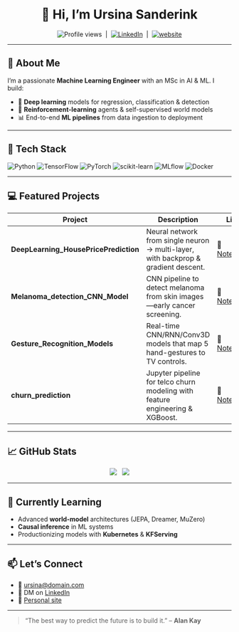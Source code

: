 <!--
  README.md for GitHub profile
  Paste into sinsasanderink/sinsasanderink
-->

<h1 align="center">👋 Hi, I’m Ursina Sanderink</h1>
<p align="center">
  <img src="https://komarev.com/ghpvc/?username=sinsasanderink&color=blue" alt="Profile views" />
  &nbsp;|&nbsp;
  <a href="https://linkedin.com/in/ursinasanderink"><img src="https://img.shields.io/badge/LinkedIn-@ursinasanderink-blue?logo=linkedin" alt="LinkedIn"/></a>
  &nbsp;|&nbsp;
  <a href="https://ursinasanderink.com/"><img src="https://img.shields.io/badge/Website-ursinasanderink.com-orange" alt="website"/></a>
</p>

---

## 🔭 About Me
I’m a passionate **Machine Learning Engineer** with an MSc in AI & ML. I build:
- 🎯 **Deep learning** models for regression, classification & detection  
- 🤖 **Reinforcement-learning** agents & self-supervised world models  
- 📊 End-to-end **ML pipelines** from data ingestion to deployment  

---

## 🔨 Tech Stack
<p>
  <img src="https://img.shields.io/badge/Python-3.10-blue?logo=python" alt="Python"/>
  <img src="https://img.shields.io/badge/TensorFlow-2.x-orange?logo=tensorflow" alt="TensorFlow"/>
  <img src="https://img.shields.io/badge/PyTorch-1.x-red?logo=pytorch" alt="PyTorch"/>
  <img src="https://img.shields.io/badge/scikit--learn-1.0-orange?logo=scikit-learn" alt="scikit-learn"/>
  <img src="https://img.shields.io/badge/MLflow-1.x-black?logo=mlflow" alt="MLflow"/>
  <img src="https://img.shields.io/badge/Docker-24.0-blue?logo=docker" alt="Docker"/>
</p>

---

## 💻 Featured Projects
| Project | Description | Link |
|---|---|---|
| **DeepLearning_HousePricePrediction** | Neural network from single neuron → multi-layer, with backprop & gradient descent. | 🔗 [Notebook](https://github.com/sinsasanderink/DeepLearning_HousePricePrediction) |
| **Melanoma_detection_CNN_Model** | CNN pipeline to detect melanoma from skin images—early cancer screening. | 🔗 [Notebook](https://github.com/sinsasanderink/Melanoma_detection_CNN_Model) |
| **Gesture_Recognition_Models** | Real-time CNN/RNN/Conv3D models that map 5 hand-gestures to TV controls. | 🔗 [Notebook](https://github.com/sinsasanderink/Gesture_Recognition_Models) |
| **churn_prediction** | Jupyter pipeline for telco churn modeling with feature engineering & XGBoost. | 🔗 [Notebook](https://github.com/sinsasanderink/churn_prediction) |

---

## 📈 GitHub Stats
<p align="center">
  <img src="https://github-readme-stats.vercel.app/api?username=sinsasanderink&show_icons=true&theme=radical" />
  &nbsp;
  <img src="https://github-readme-stats.vercel.app/api/top-langs/?username=sinsasanderink&layout=compact&theme=radical" />
</p>

---

## 🌱 Currently Learning
- Advanced **world-model** architectures (JEPA, Dreamer, MuZero)  
- **Causal inference** in ML systems  
- Productionizing models with **Kubernetes** & **KFServing**  

---

## 📫 Let’s Connect
- 📧 ursina@domain.com  
- 💬 DM on <a href="https://linkedin.com/in/ursinasanderink">LinkedIn</a>  
- 🔗 [Personal site](https://ursinasanderink.com/)  

---

> “The best way to predict the future is to build it.” – **Alan Kay**  

